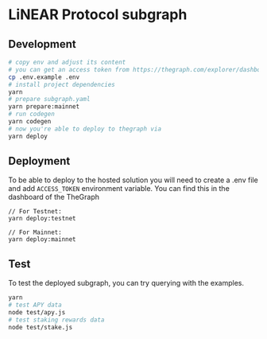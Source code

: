 # LiNEAR Protocol subgraph

## Development

```bash
# copy env and adjust its content
# you can get an access token from https://thegraph.com/explorer/dashboard
cp .env.example .env
# install project dependencies
yarn
# prepare subgraph.yaml
yarn prepare:mainnet
# run codegen
yarn codegen
# now you're able to deploy to thegraph via
yarn deploy
```

## Deployment

To be able to deploy to the hosted solution you will need to create a .env file and add `ACCESS_TOKEN` environment variable. You can find this in the dashboard of the TheGraph

```
// For Testnet:
yarn deploy:testnet

// For Mainnet:
yarn deploy:mainnet
```

## Test

To test the deployed subgraph, you can try querying with the examples.

```bash
yarn
# test APY data
node test/apy.js
# test staking rewards data
node test/stake.js
```
